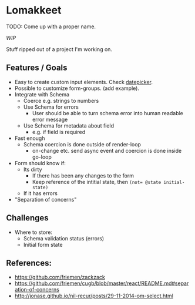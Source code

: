 # Lomakkeet

TODO: Come up with a proper name.

*WIP*

Stuff ripped out of a project I'm working on.

## Features / Goals

- Easy to create custom input elements. Check [datepicker](./src/lomakkeet/datepicker.cljs).
- Possible to customize form-groups. (add example).
- Integrate with Schema
  - Coerce e.g. strings to numbers
  - Use Schema for errors
    - User should be able to turn schema error into human readable error message
  - Use Schema for metadata about field
    - e.g. if field is required
- Fast enough
  - Schema coercion is done outside of render-loop
    - on-change etc. send async event and coercion is done inside go-loop
- Form should know if:
  - Its dirty
    - If there has been any changes to the form
    - Keep reference of the intitial state, then `(not= @state initial-state)`
  - If it has errors
- "Separation of concerns"

## Challenges

- Where to store:
  - Schema validation status (errors)
  - Initial form state

## References:

- https://github.com/friemen/zackzack
- https://github.com/friemen/cugb/blob/master/react/README.md#separation-of-concerns
- http://jonase.github.io/nil-recur/posts/29-11-2014-om-select.html
